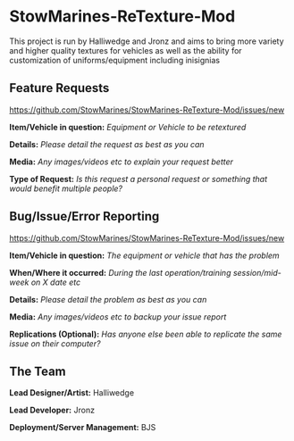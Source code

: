 # StowMarines-ReTexture-Mod
This project is run by Halliwedge and Jronz and aims to bring more variety and higher quality textures for vehicles as well as the ability for customization of uniforms/equipment including inisignias

## Feature Requests
https://github.com/StowMarines/StowMarines-ReTexture-Mod/issues/new

**Item/Vehicle in question:** _Equipment or Vehicle to be retextured_

**Details:** _Please detail the request as best as you can_

**Media:** _Any images/videos etc to explain your request better_

**Type of Request:** _Is this request a personal request or something that would benefit multiple people?_


## Bug/Issue/Error Reporting
https://github.com/StowMarines/StowMarines-ReTexture-Mod/issues/new

**Item/Vehicle in question:** _The equipment or vehicle that has the problem_

**When/Where it occurred:** _During the last operation/training session/mid-week on X date etc_

**Details:** _Please detail the problem as best as you can_

**Media:** _Any images/videos etc to backup your issue report_

**Replications (Optional):** _Has anyone else been able to replicate the same issue on their computer?_


## The Team

**Lead Designer/Artist:** Halliwedge

**Lead Developer:** Jronz

**Deployment/Server Management:** BJS
